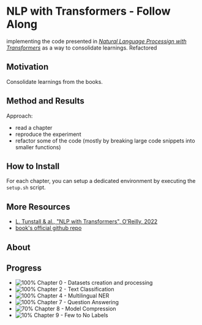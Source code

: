 # NLP with Transformers - Follow Along
implementing the code presented in [*Natural Language Processign with Transformers*](https://learning.oreilly.com/library/view/natural-language-processing/9781098103231/) as a way to consolidate learnings.
Refactored
## Motivation
Consolidate learnings from the books.
## Method and Results
Approach:
* read a chapter
* reproduce the experiment
* refactor some of the code (mostly by breaking large code snippets into smaller functions)

## How to Install
For each chapter, you can setup a dedicated environment by executing the `setup.sh` script.

## More Resources
* [L. Tunstall & al., "NLP with Transformers", O'Reilly, 2022](https://learning.oreilly.com/library/view/natural-language-processing/9781098103231/)
* [book's official github repo](https://github.com/nlp-with-transformers)
## About

## Progress
- ![100%](https://progress-bar.dev/100) Chapter 0 - Datasets creation and processing
- ![100%](https://progress-bar.dev/100) Chapter 2 - Text Classification
- ![100%](https://progress-bar.dev/70) Chapter 4 - Multilingual NER
- ![100%](https://progress-bar.dev/100) Chapter 7 - Question Answering
- ![70%](https://progress-bar.dev/70) Chapter 8 - Model Compression
- ![10%](https://progress-bar.dev/10) Chapter 9 - Few to No Labels